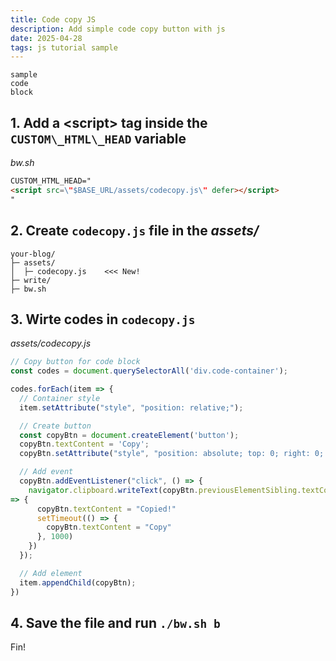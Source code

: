 ```yaml
---
title: Code copy JS
description: Add simple code copy button with js
date: 2025-04-28
tags: js tutorial sample
---
```


```
sample
code
block
```

## 1. Add a \<script\> tag inside the `CUSTOM\_HTML\_HEAD` variable

*bw.sh*

```md
CUSTOM_HTML_HEAD="
<script src=\"$BASE_URL/assets/codecopy.js\" defer></script>
"
```

## 2. Create `codecopy.js` file in the *assets/*

```
your-blog/
├─ assets/
│  ├─ codecopy.js    <<< New!
├─ write/
├─ bw.sh
```

## 3. Wirte codes in `codecopy.js`

*assets/codecopy.js*

```js
// Copy button for code block
const codes = document.querySelectorAll('div.code-container');

codes.forEach(item => {
  // Container style
  item.setAttribute("style", "position: relative;");

  // Create button
  const copyBtn = document.createElement('button');
  copyBtn.textContent = 'Copy';
  copyBtn.setAttribute("style", "position: absolute; top: 0; right: 0; z-index: 3; background: var(--background-color); color: var(--main-theme); border: none;");

  // Add event
  copyBtn.addEventListener("click", () => {
    navigator.clipboard.writeText(copyBtn.previousElementSibling.textContent).then(()
=> {
      copyBtn.textContent = "Copied!"
      setTimeout(() => {
        copyBtn.textContent = "Copy"
      }, 1000)
    })
  });

  // Add element
  item.appendChild(copyBtn);
})
```

## 4. Save the file and run `./bw.sh b`

Fin!

